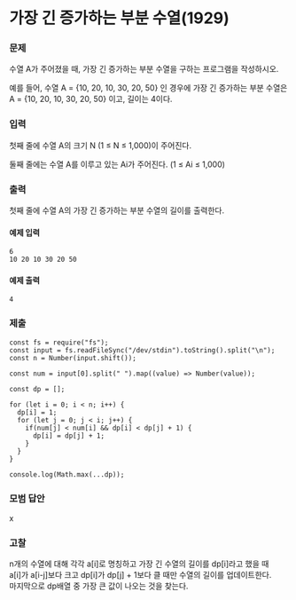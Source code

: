 # 가장 긴 증가하는 부분 수열(1929)

### 문제

수열 A가 주어졌을 때, 가장 긴 증가하는 부분 수열을 구하는 프로그램을 작성하시오.<br>

예를 들어, 수열 A = {10, 20, 10, 30, 20, 50} 인 경우에 가장 긴 증가하는 부분 수열은 A = {10, 20, 10, 30, 20, 50} 이고, 길이는 4이다.<br>

### 입력

첫째 줄에 수열 A의 크기 N (1 ≤ N ≤ 1,000)이 주어진다.<br>

둘째 줄에는 수열 A를 이루고 있는 Ai가 주어진다. (1 ≤ Ai ≤ 1,000)<br>

### 출력

첫째 줄에 수열 A의 가장 긴 증가하는 부분 수열의 길이를 출력한다.<br>

#### 예제 입력

```
6
10 20 10 30 20 50
```

#### 예제 출력

```
4
```

### 제출

```
const fs = require("fs");
const input = fs.readFileSync("/dev/stdin").toString().split("\n");
const n = Number(input.shift());

const num = input[0].split(" ").map((value) => Number(value));

const dp = [];

for (let i = 0; i < n; i++) {
  dp[i] = 1;
  for (let j = 0; j < i; j++) {
    if(num[j] < num[i] && dp[i] < dp[j] + 1) {
      dp[i] = dp[j] + 1;
    }
  }
}

console.log(Math.max(...dp));
```

### 모범 답안

x

### 고찰

n개의 수열에 대해 각각 a[i]로 명칭하고 가장 긴 수열의 길이를 dp[i]라고 했을 때<br>
a[i]가 a[i-j]보다 크고 dp[i]가 dp[j] + 1보다 클 때만 수열의 길이를 업데이트한다.<br>
마지막으로 dp배열 중 가장 큰 값이 나오는 것을 찾는다.<br>
